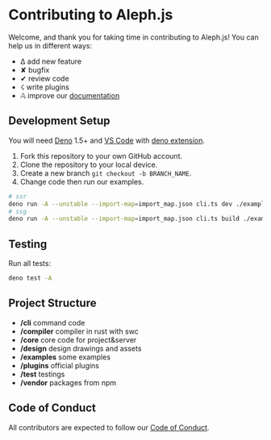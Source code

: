 # Contributing to Aleph.js

Welcome, and thank you for taking time in contributing to Aleph.js! You can help us in different ways:

- ∆ add new feature
- ✘ bugfix
- ✔︎ review code
- ☇ write plugins
- 𝔸 improve our [documentation](https://github.com/alephjs/alephjs.org)

## Development Setup

You will need [Deno](https://deno.land/) 1.5+ and [VS Code](https://code.visualstudio.com/) with [deno extension](https://marketplace.visualstudio.com/items?itemName=denoland.vscode-deno).

1. Fork this repository to your own GitHub account.
2. Clone the repository to your local device.
3. Create a new branch `git checkout -b BRANCH_NAME`.
4. Change code then run our examples.

```bash
# ssr
deno run -A --unstable --import-map=import_map.json cli.ts dev ./examples/hello-world -L debug
# ssg
deno run -A --unstable --import-map=import_map.json cli.ts build ./examples/hello-world -L debug
```

## Testing

Run all tests:

```bash
deno test -A
```

## Project Structure

- **/cli** command code
- **/compiler** compiler in rust with swc
- **/core** core code for project&server
- **/design** design drawings and assets
- **/examples** some examples
- **/plugins** official plugins
- **/test** testings
- **/vendor** packages from npm

## Code of Conduct

All contributors are expected to follow our [Code of Conduct](CODE_OF_CONDUCT.md).
